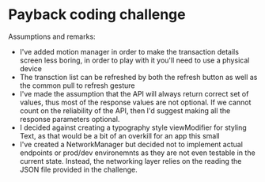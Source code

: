 # Payback coding challenge
Assumptions and remarks:
- I've added motion manager in order to make the transaction details screen less boring, in order to play with it you'll need to use a physical device
- The transction list can be refreshed by both the refresh button as well as the common pull to refresh gesture
- I've made the assumption that the API will always return correct set of values, thus most of the response values are not optional. If we cannot count on the reliability of the API, then I'd suggest making all the response parameters optional.
- I decided against creating a typography style viewModifier for styling Text, as that would be a bit of an overkill for an app this small
- I've created a NetworkManager but decided not to implement actual endpoints or prod/dev environemnts as they are not even testable in the current state. Instead, the networking layer relies on the reading the JSON file provided in the challenge.
